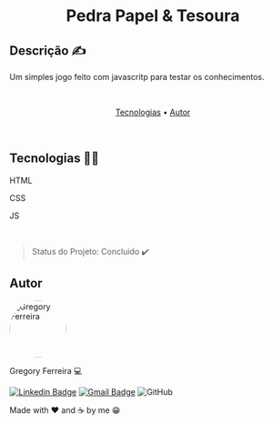 <h1 align="center">Pedra Papel & Tesoura</h1>

## Descrição ✍️

<p>
 Um simples jogo feito com javascritp para testar os conhecimentos.
</p>
&nbsp;

<p align="center">
  <!--
   Necessário refatoração para adicionar as imagens
  -->
</p>

<p align="center">
 <a href="#tecnologias">Tecnologias</a> •
 <a href="#autor">Autor</a>
</p>
&nbsp;

## Tecnologias 👩‍💻
<p id="tecnologias">
  HTML
  &nbsp;

  CSS
  &nbsp;
  
   JS
</p>
&nbsp;

> Status do Projeto: Concluido ✔️
&nbsp;

## Autor
<a style="text-decoration: none;" href="https://github.com/olagregs">
  <img width="100px" style="border-radius: 50%;"src="https://avatars1.githubusercontent.com/u/69690037?s=460&u=27ec559b232470dbaaaff89fcb7768e5ff950bfe&v=4" alt="Gregory Ferreira">
  <p>Gregory Ferreira 💻</p>
</a>

[![Linkedin Badge](https://img.shields.io/badge/-Gregory-blue?style=flat-square&logo=Linkedin&logoColor=white&link=https://www.linkedin.com/in/gregory-lucena-2450751b4/)](https://www.linkedin.com/in/gregory-lucena/)
[![Gmail Badge](https://img.shields.io/badge/-gregoryflucena@gmail.com-c14438?style=flat-square&logo=Gmail&logoColor=white&link=mailto:gregoryflucena@gmail.com)](mailto:gregoryflucena@gmail.com)
![GitHub](https://img.shields.io/github/license/olagregs/themes?style=flat-square)

<p>Made with ❤️ and ☕ by me 😁</p>
&nbsp;
